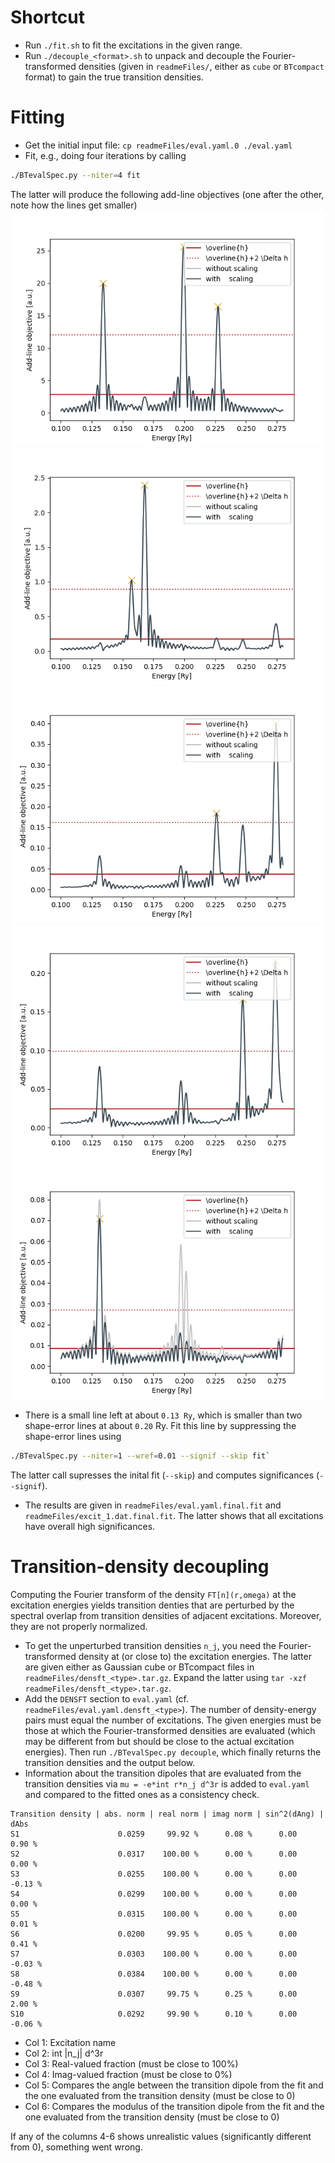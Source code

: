 
# Shortcut

- Run `./fit.sh` to fit the excitations in the given range.
- Run `./decouple_<format>.sh` to unpack and decouple the Fourier-transformed densities (given in `readmeFiles/`, either as `cube` or `BTcompact` format) to gain the true transition densities.

# Fitting

- Get the initial input file: `cp readmeFiles/eval.yaml.0 ./eval.yaml`
- Fit, e.g., doing four iterations by calling

```bash
./BTevalSpec.py --niter=4 fit
```

  The latter will produce the following add-line objectives (one after the other, note how the lines get smaller)
  ![addLineObj0](readmeFiles/addLineObj0.png   "Add-line objective (for fit iteration 1, initial)")
  ![addLineObj1](readmeFiles/addLineObj1.png   "Add-line objective (for fit iteration 2)")
  ![addLineObj2](readmeFiles/addLineObj2.png   "Add-line objective (for fit iteration 3)")
  ![addLineObj3](readmeFiles/addLineObj3.png   "Add-line objective (for fit iteration 4)")
  ![addLineObj4](readmeFiles/addLineObj4.png   "Add-line objective (for fit iteration 5, with error suppression)")

- There is a small line left at about `0.13 Ry`, which is smaller than two shape-error lines at about `0.20` Ry.
  Fit this line by suppressing the shape-error lines using

```bash
./BTevalSpec.py --niter=1 --wref=0.01 --signif --skip fit`
```

  The latter call supresses the inital fit (`--skip`) and computes significances (`--signif`).

- The results are given in `readmeFiles/eval.yaml.final.fit` and `readmeFiles/excit_1.dat.final.fit`.
  The latter shows that all excitations have overall high significances.

# Transition-density decoupling

Computing the Fourier transform of the density `FT[n](r,omega)` at the excitation energies yields transition denties that are perturbed by the spectral overlap from transition densities of adjacent excitations.
Moreover, they are not properly normalized.

- To get the unperturbed transition densities `n_j`, you need the Fourier-transformed density at (or close to) the excitation energies.
  The latter are given either as Gaussian cube or BTcompact files in `readmeFiles/densft_<type>.tar.gz`.
  Expand the latter using `tar -xzf readmeFiles/densft_<type>.tar.gz`.
- Add the `DENSFT` section to `eval.yaml` (cf. `readmeFiles/eval.yaml.densft_<type>`).
  The number of density-energy pairs must equal the number of excitations.
  The given energies must be those at which the Fourier-transformed densities are evaluated (which may be different from but should be close to the actual excitation energies).
  Then run `./BTevalSpec.py decouple`, which finally returns the transition densities and the output below.
- Information about the transition dipoles that are evaluated from the transition densities via `mu = -e*int r*n_j d^3r` is added to `eval.yaml` and compared to the fitted ones as a consistency check.

```text
Transition density | abs. norm | real norm | imag norm | sin^2(dAng) | dAbs
S1                      0.0259     99.92 %      0.08 %      0.00        0.90 %
S2                      0.0317    100.00 %      0.00 %      0.00        0.00 %
S3                      0.0255    100.00 %      0.00 %      0.00       -0.13 %
S4                      0.0299    100.00 %      0.00 %      0.00        0.00 %
S5                      0.0315    100.00 %      0.00 %      0.00        0.01 %
S6                      0.0200     99.95 %      0.05 %      0.00        0.41 %
S7                      0.0303    100.00 %      0.00 %      0.00       -0.03 %
S8                      0.0384    100.00 %      0.00 %      0.00       -0.48 %
S9                      0.0307     99.75 %      0.25 %      0.00        2.00 %
S10                     0.0292     99.90 %      0.10 %      0.00       -0.06 %
```

- Col 1: Excitation name
- Col 2: int |n_j| d^3r
- Col 3: Real-valued fraction (must be close to 100%)
- Col 4: Imag-valued fraction (must be close to   0%)
- Col 5: Compares the angle between the transition dipole from the fit and the one evaluated from the transition density (must be close to 0)
- Col 6: Compares the modulus of the transition dipole from the fit and the one evaluated from the transition density (must be close to 0)

If any of the columns 4-6 shows unrealistic values (significantly different from 0), something went wrong.
